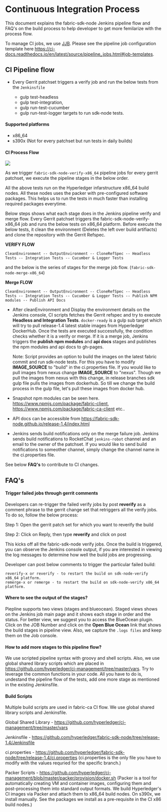 # Continuous Integration Process

This document explains the fabric-sdk-node Jenkins pipeline flow and FAQ's on the
build process to help developer to get more femilarize with the process flow.

To manage CI jobs, we use [JJB](https://docs.openstack.org/infra/jenkins-job-builder).
Please see the pipeline job configuration template here https://ci-docs.readthedocs.io/en/latest/source/pipeline_jobs.html#job-templates.

## CI Pipeline flow

- Every Gerrit patchset triggers a verify job and run the below tests from the `Jenkinsfile`

  - gulp test-headless
  - gulp test-integration,
  - gulp run-test-cucumber
  - gulp run-test-logger targets to run sdk-node tests.

#### Supported platforms

- x86_64
- s390x (Not for every patchset but run tests in daily builds)

#### CI Process Flow

![](images/sdk_node_pipeline_flow.png)

As we trigger `fabric-sdk-node-verify-x86_64` pipeline jobs for every gerrit patchset, we execute
the pipeline stages in the below order.

All the above tests run on the Hyperledger infarstructure x86_64 build nodes. All these nodes uses
the packer with pre-configured software packages. This helps us to run the tests in much faster than
installing required packages everytime.

Below steps shows what each stage does in the Jenkins pipeline verify and merge flow. Every
Gerrit patchset triggers the fabric-sdk-node-verify-x86_64 job and runs the below tests on x86_64 platform.
Before execute the below tests, it clean the environment (Deletes the left over build artifiacts) and
clone the repository with the Gerrit Refspec.

 **VERIFY FLOW**

    CleanEnvironment -- OutputEnvironment -- CloneRefSpec -- Headless Tests -- Integration Tests -- Cucumber & Logger Tests

and the below is the series of stages for the merge job flow. (`fabric-sdk-node-merge-x86_64`)

 **Merge FLOW**

    CleanEnvironment -- OutputEnvironment -- CloneRefSpec -- Headless Tests -- Integration Tests -- Cucumber & Logger Tests -- Publish NPM modules -- Publish API Docs

- After cleanEnvironment and Display the environment details on the Jenkins console, CI scripts
  fetches the Gerrit refspec and try to execute **Headless and Integration Tests**. `docker-ready`
  is a gulp sub target which will try to pull release-1.4 latest stable images from Hyperledger DockerHub.
  Once the tests are executed successfully, the condition checks whether it is a verify or merge.
  If it is a merge job, Jenkins triggers the **publish npm modules** and **api docs** stages and
  publishes the npm modules and api docs to gh-pages.

  Note: Script provides an option to build the images on the latest fabric commit and run sdk-node
  tests. For this you have to modify **IMAGE_SOURCE** to "build" in the ci.properties file.
  If you would like to pull images from nexus change **IMAGE_SOURCE** to "nexus". Though we pull
  the images from nexus with this change, in release branches sdk gulp file pulls the images from
  dockerhub. So till we change the build process in the gulp file, let's pull these images from
  docker hub.

- Snapshot npm modules can be seen here. https://www.npmjs.com/package/fabric-client, https://www.npmjs.com/package/fabric-ca-client etc..

- API docs can be accessible from https://fabric-sdk-node.github.io/release-1.4/index.html

- Jenkins sends build notifications only on the merge failure job. Jenkins sends build notifications
  to RocketChat `jenkins-robot` channel and an email to the owner of the patchset. If you would like
  to send build notifications to someother channel, simply change the channel name in the ci.properties file.

See below **FAQ's** to contribute to CI changes.

## FAQ's

#### Trigger failed jobs through gerrit comments

Developers can re-trigger the failed verify jobs by post **reverify** as a comment phrase to the
gerrit change set that retriggers all the verify jobs. To do so, follow the below process:

Step 1: Open the gerrit patch set for which you want to reverify the build

Step 2: Click on Reply, then type **reverify** and click on post

This kicks off all the fabric-sdk-node verify jobs. Once the build is triggered, you can observe
the Jenkins console output, if you are interested in viewing the log messages to determine how well
the build jobs are progressing.

Developer can post below comments to trigger the particular failed build:

    reverify-x or reverify - to restart the build on sdk-node-verify x86_64 platform.
    remerge-x or remerge - to restart the build on sdk-node-verify x86_64 platform.

#### Where to see the output of the stages?

Piepline supports two views (stages and blueocean). Staged views shows on the Jenkins job main
page and it shows each stage in order and the status. For better view, we suggest you to access
the BlueOcean plugin. Click on the JOB Number and click on the **Open Blue Ocean** link that
shows the build stages in pipeline view. Also, we capture the `.logs files` and keep them on
the Job console.

#### How to add more stages to this pipeline flow?

We use scripted pipeline syntax with groovy and shell scripts. Also, we use global shared library
scripts which are placed in https://github.com/hyperledger/ci-management/tree/master/vars.
Try to leverage the common functions in your code. All you have to do is, undestand the pipeline
flow of the tests, add one more stage as mentioned in the existing Jenkinsfile.

#### Build Scripts

Multiple build scripts are used in fabric-ca CI flow. We use global shared library scripts and Jenkinsfile. 

Global Shared Library - https://github.com/hyperledger/ci-management/tree/master/vars

Jenkinsfile           - https://github.com/hyperledger/fabric-sdk-node/tree/release-1.4/Jenkinsfile

ci.properties         - https://github.com/hyperledger/fabric-sdk-node/tree/release-1.4/ci.properties
(ci.properties is the only file you have to modify with the values requried for the specific branch.)

Packer Scripts        - https://github.com/hyperledger/ci-management/blob/master/packer/provision/docker.sh
(Packer is a tool for automatically creating VM and container images, configuring them and post-processing
them into standard output formats. We build Hyperledger's CI images via Packer and attach them to x86_64
build nodes. On s390x, we install manually. See the packages we install as a pre-requisite in the CI x86 build nodes.)
